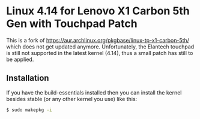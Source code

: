 # Linux 4.14 for Lenovo X1 Carbon 5th Gen with Touchpad Patch

This is a fork of https://aur.archlinux.org/pkgbase/linux-tp-x1-carbon-5th/ which does not get updated anymore.
Unfortunately, the Elantech touchpad is still not supported in the latest kernel (4.14), thus a small patch has still to be applied.

## Installation

If you have the build-essentials installed then you can install the kernel besides stable (or any other kernel you use) like this:

```sh
$ sudo makepkg -i
```
